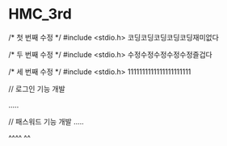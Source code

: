 # HMC_3rd

/* 첫 번째 수정 */
#include <stdio.h>
코딩코딩코딩코딩코딩재미없다

/* 두 번째 수정 */
#include <stdio.h>
수정수정수정수정수정즐겁다

/* 세 번째 수정 */
#include <stdio.h>
1111111111111111111111

// 로그인 기능 개발

.....

// 패스워드 기능 개발 .....

^^^^
^^